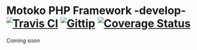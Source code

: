 Motoko PHP Framework -develop- [![Travis CI](http://origin.shields.io/travis-ci/TeamIgnite/Motoko.png)](https://travis-ci.org/TeamIgnite/Motoko)  [![Gittip](http://origin.shields.io/gittip/clone1018.png)](https://www.gittip.com/clone1018/) [![Coverage Status](https://coveralls.io/repos/TeamIgnite/Motoko/badge.png)](https://coveralls.io/r/TeamIgnite/Motoko)
=====

Coming soon
